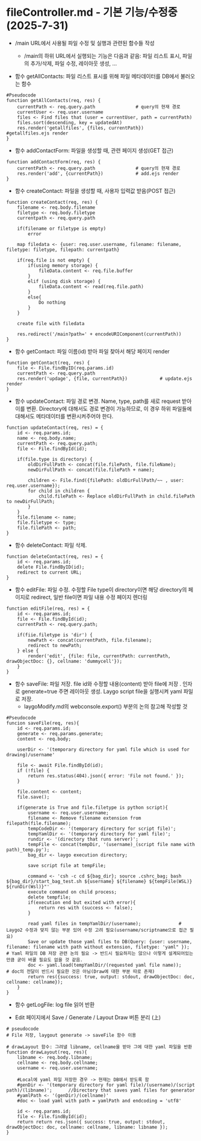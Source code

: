 # fileController.md - 기본 기능/수정중(2025-7-31)
- /main URL에서 사용될 파일 수정 및 실행과 관련된 함수들 작성
    + /main의 하위 URL에서 실행되는 기능은 다음과 같음: 파일 리스트 표시, 파일의 추가/삭제, 파일 수정, 레이아웃 생성, ...

- 함수 getAllContacts: 파일 리스트 표시를 위해 파일 메타데이터를 DB에서 불러오는 함수
```
#Pseudocode
function getAllContacts(req, res) {
    currentPath <- req.query.path               # query의 현재 경로
    currentUser <- req.user.username
    files <- Find files that (user = currentUser, path = currentPath)
    files.sort(descending, key = updatedAt)
    res.render('getallfiles', {files, currentPath})             #getallfiles.ejs render
}
```

- 함수 addContactForm: 파일을 생성할 때, 관련 페이지 생성(GET 접근)
```
function addContactForm(req, res) {
    currentPath <- req.query.path               # query의 현재 경로
    res.render('add', {currentPath})            # add.ejs render
}
```

- 함수 createContact: 파일을 생성할 때, 사용자 입력값 받음(POST 접근)
```
function createContact(req, res) {
    filename <- req.body.filename
    filetype <- req.body.filetype
    currentpath <- req.query.path
    
    if(filename or filetype is empty)
        error

    map filedata <- {user: req.user.username, filename: filename, filetype: filetype, filepath: currentpath}

    if(req.file is not empty) {
        if(using memory storage) {
            fileData.content <- req.file.buffer
        }
        elif (using disk storage) {
            fileData.content <- read(req.file.path)
        }
        else{
            Do nothing
        }
    }

    create file with filedata

    res.redirect('/main?path=' + encodeURIComponent(currentPath))
}
```

- 함수 getContact: 파일 이름(id) 받아 파일 찾아서 해당 페이지 render
```
function getContact(req, res) {
    file <- File.findByID(req.params.id)
    currentPath <- req.query.path
    res.render('updage', {file, currentPath})            # update.ejs render
}
```

- 함수 updateContact: 파일 경로 변경. Name, type, path를 새로 request 받아 이를 변환. Directory에 대해서도 경로 변경이 가능하므로, 이 경우 하위 파일들에 대해서도 메타데이터를 변환시켜주어야 한다.
```
function updateContact(req, res) = {
    id <- req.params.id;
    name <- req.body.name;
    currentPath <- req.query.path;
    file <- File.findById(id);

    if(file.type is directory) {
        oldDirFullPath <- concat(file.filePath, file.fileName);
        newDirFullPath <- concat(file.filePath + name);

        children <- File.find({filePath: oldDirFullPath/~~ , user: req.user.username});
        for child in children {
            child.filePath <- Replace oldDirFullPath in child.filePath to newDirFullPath;
        }
    }
    file.filename <- name;
    file.filetype <- type;
    file.filePath <- path;
}
```
- 함수 deleteContact: 파일 삭제.
```
function deleteContact(req, res) = {
    id <- req.params.id;
    delete File.findByID(id);
    redirect to current URL;
}
```

- 함수 editFile: 파일 수정. 수정할 File type이 directory이면 해당 directory의 페이지로 redirect, 일반 file이면 파일 내용 수정 페이지 렌더링
```
function editFile(req, res) = {
    id <- req.params.id;
    file <- File.findById(id);
    currentPath <- req.query.path;

    if(fiie.filetype is 'dir') {
        newPath <- concat(currentPath, file.filename);
        redirect to newPath;
    } else {
        render('edit', {file: file, currentPath: currentPath, drawObjectDoc: {}, cellname: 'dummycell'});
    }
}
```

- 함수 saveFile: 파일 저장. file id와 수정할 내용(content) 받아 file에 저장 . 인자로 generate=true 주면 레이아웃 생성. Laygo script file을 실행시켜 yaml 파일로 저장.
    + laygoModify.md의 webconsole.export() 부분의 논의 참고해 작성할 것
```
#Pseudocode
funcion saveFile(req, res){
    id <- req.params.id;
    generate <- req.params.generate;
    content <- req.body;
  
    userDir <- '(temporary directory for yaml file which is used for drawing)/username'

    file <- await File.findById(id);
    if (!file) {
        return res.status(404).json({ error: 'File not found.' });
    }

    file.content <- content;
    file.save();

    if(generate is True and file.filetype is python script){
        username <- req.user.username;
        filename <- Remove filename extension from filepath(file.filename);
        tempCodeDir <- '(temporary directory for script file)';
        tempYamlDir <- '(temporary directory for yaml file)';
        rundir <- '(directory that runs server)';
        tempFile <- concat(tempDir, '(username)_(script file name with path)_temp.py');
        bag_dir <- laygo execution directory;

        save script file at tempFile;

        command <- 'csh -c cd ${bag_dir}; source .cshrc_bag; bash ${bag_dir}/start_bag_test.sh ${username} ${filename} ${tempFile(WSL)} ${runDir(Wsl)}"'
        execute command on child process;
        delete tempfile;
        if(execution end but exited with error){
            return res with (success <- false);
        }

        read yaml files in tempYamlDir/(username);              # Laygo2 수정과 맞지 않는 부분 있어 수정 고려 필요(username/scriptname으로 접근 필요)
        Save or update those yaml files to DB(Query: {user: username, filename: filename with path without extension, filetype: 'yaml" });          # Yaml 파일의 DB 저장 관련 논의 필요 -> 반드시 필요하지는 않으나 이렇게 설계되어있는만큼 굳이 바꿀 필요도 없을 것 같음.
        doc <- yaml.load(tempYamlDir/(requested yaml file name));            # doc의 전달이 반드시 필요한 것은 아님(Draw에 대한 부분 따로 존재)
        return res({success: true, output: stdout, drawObjectDoc: doc, cellname: cellname});
    }
}
```

- 함수 getLogFile: log file 읽어 반환


- Edit 페이지에서 Save / Generate / Layout Draw 버튼 분리 (上)
```
# pseudocode
# File 저장, laygout generate -> saveFile 함수 이용

# drawLayout 함수: 그려낼 libname, cellname을 받아 그에 대한 yaml 파일을 반환
function drawLayout(req, res){
    libname <- req.body.libname;
    cellname <- req.body.cellname;
    username <- req.user.username;
    
    #Local에 yaml 파일 저장한 경우 -> 현재는 DB에서 받도록 함
    #genDir <- '(temporary directory for yaml file)/(username)/(script path)/(libname)';      //Directory that saves yaml files for generator
    #yamlPath <- '(genDir)/(cellname)'
    #doc <- load yaml with path = yamlPath and endcoding = 'utf8'      

    id <- req.params.id;
    file <- File.findById(id);
    return return res.json({ success: true, output: stdout, drawObjectDoc: doc, cellname: cellname, libname: libname });
}
```
